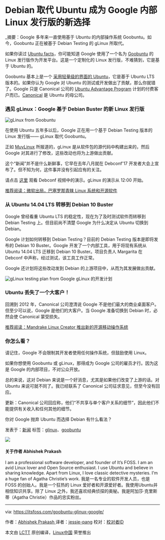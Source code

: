 Debian 取代 Ubuntu 成为 Google 内部 Linux 发行版的新选择
============================================================

_摘要：Google 多年来一直使用基于 Ubuntu 的内部操作系统 Goobuntu。如今，Goobuntu 正在被基于 Debian Testing 的 gLinux 所取代。

如果你读过 [Ubuntu facts][18]，你可能知道 Google 使用了一个名为 [Goobuntu][19] 的 Linux 发行版作为开发平台。这是一个定制化的 Linux 发行版，不难猜到，它是基于 Ubuntu 的。

Goobuntu 基本上是一个 [采用轻量级的界面的 Ubuntu][20]，它是基于 Ubuntu LTS 版本的。如果你认为 Google 对 Ubuntu 的测试或开发做出了贡献，那么你就错了。Google 只是 Canonical 公司的 [Ubuntu Advantage Program][21] 计划的付费客户而已。[Canonical][22] 是 Ubuntu 的母公司。

### 遇见 gLinux：Google 基于 Debian Buster 的新 Linux 发行版
![gLinux from Goobuntu](https://itsfoss.com/wp-content/uploads/2018/01/glinux-announcement-800x450.jpg)

在使用 Ubuntu 五年多以后，Google 正在用一个基于 Debian Testing 版本的 Linux 发行版—— gLinux 取代 Goobuntu。

正如 [MuyLinux][23] 所报道的，gLinux 是从软件包的源代码中构建出来的，然后 Google 对其进行了修改，这些改动也将为上游做出贡献。

这个“新闻”并不是什么新鲜事，它早在去年八月就在 Debconf'17 开发者大会上宣布了。但不知为何，这件事并没有引起应有的关注。

请点击 [这里][24] 观看 Debconf 视频中的演示。gLinux 的演示从 12:00 开始。

[推荐阅读：微软出局，巴塞罗那青睐 Linux 系统和开源软件][25]

### 从 Ubuntu 14.04 LTS 转移到 Debian 10 Buster

Google 曾经看重 Ubuntu LTS 的稳定性，现在为了及时测试软件而转移到 Debian Testing 上。但目前尚不清楚 Google 为什么决定从 Ubuntu 切换到 Debian。

Google 计划如何转移到 Debian Testing？目前的 Debian Testing 版本是即将发布的 Debian 10 Buster。Google 开发了一个内部工具，用于将现有系统从 Ubuntu 14.04 LTS 迁移到 Debian 10 Buster。项目负责人 Margarita 在 Debconf 中声称，经过测试，该工具工作正常。

Google 还计划将这些改动发到 Debian 的上游项目中，从而为其发展做出贡献。

![gLinux testing plan from Google](https://itsfoss.com/wp-content/uploads/2018/01/glinux-testing-plan.jpg)
gLinux 的开发计划

### Ubuntu 丢失了一个大客户！

回溯到 2012 年，Canonical 公司澄清说 Google 不是他们最大的商业桌面客户。但至少可以说，Google 是他们的大客户。当 Google 准备切换到 Debian 时，必然会使 Canonical 蒙受损失。

[推荐阅读：Mandrake Linux Creator 推出新的开源移动操作系统][26]

### 你怎么看？

请记住，Google 不会限制其开发者使用任何操作系统，但鼓励使用 Linux。

如果你想使用 Goobuntu 或 gLinux，那得成为 Google 公司的雇员才行。因为这是 Google 的内部项目，不对公众开放。

总的来说，这对 Debian 来说是一个好消息，尤其是如果他们改变了上游的话。对 Ubuntu 来说可就不同了。我已经联系了 Canonical 公司征求意见，但至今没有回应。

更新：Canonical 公司回应称，他们“不共享与单个客户关系的细节”，因此他们不能提供有关收入和任何其他的细节。

你对 Google 抛弃 Ubuntu 而选择 Debian 有什么看法？

<footer class="entry-footer" style="box-sizing: inherit;">

发表于：[新闻][15]
标签：[glinux][16]、[goobuntu][17]

</footer>

![](https://secure.gravatar.com/avatar/20749c268f5d3e4d2c785499eb6a17c0?s=125&d=mm&r=g)

#### 关于作者 Abhishek Prakash

I am a professional software developer, and founder of It’s FOSS. I am an avid Linux lover and Open Source enthusiast. I use Ubuntu and believe in sharing knowledge. Apart from Linux, I love classic detective mysteries. I’m a huge fan of Agatha Christie’s work.
我是一名专业的软件开发人员，也是 FOSS 的创始人。我是一个狂热的 Linux 爱好者和开源爱好者。我使用Ubuntu并相信知识共享。除了 Linux 之外，我还喜欢经典侦探的奥秘。我是阿加莎·克里斯蒂（Agatha Christie）作品的忠实粉丝。

--------------------------------------------------------------------------------

via: https://itsfoss.com/goobuntu-glinux-google/

作者：[Abhishek Prakash ][a]
译者：[jessie-pang](https://github.com/jessie-pang)
校对：[校对者ID](https://github.com/校对者ID)

本文由 [LCTT](https://github.com/LCTT/TranslateProject) 原创编译，[Linux中国](https://linux.cn/) 荣誉推出

[a]:https://itsfoss.com/author/abhishek/
[1]:https://itsfoss.com/author/abhishek/
[2]:https://itsfoss.com/goobuntu-glinux-google/#comments
[3]:https://www.facebook.com/share.php?u=https%3A%2F%2Fitsfoss.com%2Fgoobuntu-glinux-google%2F%3Futm_source%3Dfacebook%26utm_medium%3Dsocial%26utm_campaign%3DSocialWarfare
[4]:https://twitter.com/share?original_referer=/&text=No+More+Ubuntu%21+Debian+is+the+New+Choice+For+Google%E2%80%99s+In-house+Linux+Distribution&url=https://itsfoss.com/goobuntu-glinux-google/%3Futm_source%3Dtwitter%26utm_medium%3Dsocial%26utm_campaign%3DSocialWarfare&via=abhishek_foss
[5]:https://plus.google.com/share?url=https%3A%2F%2Fitsfoss.com%2Fgoobuntu-glinux-google%2F%3Futm_source%3DgooglePlus%26utm_medium%3Dsocial%26utm_campaign%3DSocialWarfare
[6]:https://www.linkedin.com/cws/share?url=https%3A%2F%2Fitsfoss.com%2Fgoobuntu-glinux-google%2F%3Futm_source%3DlinkedIn%26utm_medium%3Dsocial%26utm_campaign%3DSocialWarfare
[7]:http://www.stumbleupon.com/submit?url=https://itsfoss.com/goobuntu-glinux-google/&title=No+More+Ubuntu%21+Debian+is+the+New+Choice+For+Google%26%238217%3Bs+In-house+Linux+Distribution
[8]:https://www.reddit.com/submit?url=https://itsfoss.com/goobuntu-glinux-google/&title=No+More+Ubuntu%21+Debian+is+the+New+Choice+For+Google%26%238217%3Bs+In-house+Linux+Distribution
[9]:https://www.facebook.com/share.php?u=https%3A%2F%2Fitsfoss.com%2Fgoobuntu-glinux-google%2F%3Futm_source%3Dfacebook%26utm_medium%3Dsocial%26utm_campaign%3DSocialWarfare
[10]:https://twitter.com/share?original_referer=/&text=No+More+Ubuntu%21+Debian+is+the+New+Choice+For+Google%E2%80%99s+In-house+Linux+Distribution&url=https://itsfoss.com/goobuntu-glinux-google/%3Futm_source%3Dtwitter%26utm_medium%3Dsocial%26utm_campaign%3DSocialWarfare&via=abhishek_foss
[11]:https://plus.google.com/share?url=https%3A%2F%2Fitsfoss.com%2Fgoobuntu-glinux-google%2F%3Futm_source%3DgooglePlus%26utm_medium%3Dsocial%26utm_campaign%3DSocialWarfare
[12]:https://www.linkedin.com/cws/share?url=https%3A%2F%2Fitsfoss.com%2Fgoobuntu-glinux-google%2F%3Futm_source%3DlinkedIn%26utm_medium%3Dsocial%26utm_campaign%3DSocialWarfare
[13]:http://www.stumbleupon.com/submit?url=https://itsfoss.com/goobuntu-glinux-google/&title=No+More+Ubuntu%21+Debian+is+the+New+Choice+For+Google%26%238217%3Bs+In-house+Linux+Distribution
[14]:https://www.reddit.com/submit?url=https://itsfoss.com/goobuntu-glinux-google/&title=No+More+Ubuntu%21+Debian+is+the+New+Choice+For+Google%26%238217%3Bs+In-house+Linux+Distribution
[15]:https://itsfoss.com/category/news/
[16]:https://itsfoss.com/tag/glinux/
[17]:https://itsfoss.com/tag/goobuntu/
[18]:https://itsfoss.com/facts-about-ubuntu/
[19]:https://en.wikipedia.org/wiki/Goobuntu
[20]:http://www.zdnet.com/article/the-truth-about-goobuntu-googles-in-house-desktop-ubuntu-linux/
[21]:https://www.ubuntu.com/support
[22]:https://www.canonical.com/
[23]:https://www.muylinux.com/2018/01/15/goobuntu-glinux-google/
[24]:https://debconf17.debconf.org/talks/44/
[25]:https://itsfoss.com/barcelona-open-source/
[26]:https://itsfoss.com/eelo-mobile-os/